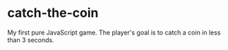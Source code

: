 # catch-the-coin
My first pure JavaScript game. The player's goal is to catch a coin in less than 3 seconds.

